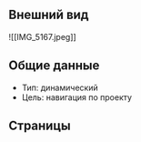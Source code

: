 ## Внешний вид
![[IMG_5167.jpeg]]
## Общие данные
- Тип: динамический
- Цель: навигация по проекту
## Страницы
